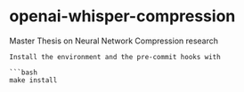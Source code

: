 # openai-whisper-compression

Master Thesis on Neural Network Compression research

```
Install the environment and the pre-commit hooks with

```bash
make install
```
